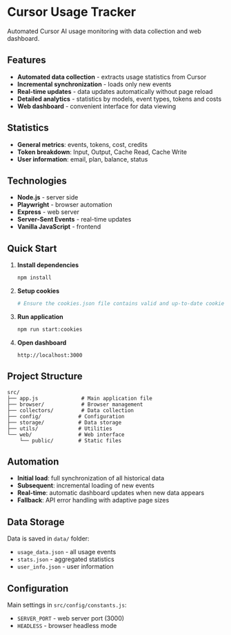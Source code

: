 # Cursor Usage Tracker

Automated Cursor AI usage monitoring with data collection and web dashboard.

## Features

- **Automated data collection** - extracts usage statistics from Cursor
- **Incremental synchronization** - loads only new events
- **Real-time updates** - data updates automatically without page reload
- **Detailed analytics** - statistics by models, event types, tokens and costs
- **Web dashboard** - convenient interface for data viewing

## Statistics

- **General metrics**: events, tokens, cost, credits
- **Token breakdown**: Input, Output, Cache Read, Cache Write
- **User information**: email, plan, balance, status

## Technologies

- **Node.js** - server side
- **Playwright** - browser automation
- **Express** - web server
- **Server-Sent Events** - real-time updates
- **Vanilla JavaScript** - frontend

## Quick Start

1. **Install dependencies**
   ```bash
   npm install
   ```

2. **Setup cookies**
   ```bash
   # Ensure the cookies.json file contains valid and up-to-date cookies for .cursor.com
   ```

3. **Run application**
   ```bash
   npm run start:cookies
   ```

4. **Open dashboard**
   ```
   http://localhost:3000
   ```

## Project Structure

```
src/
├── app.js              # Main application file
├── browser/            # Browser management
├── collectors/         # Data collection
├── config/            # Configuration
├── storage/           # Data storage
├── utils/             # Utilities
└── web/               # Web interface
    └── public/        # Static files
```

## Automation

- **Initial load**: full synchronization of all historical data
- **Subsequent**: incremental loading of new events
- **Real-time**: automatic dashboard updates when new data appears
- **Fallback**: API error handling with adaptive page sizes

## Data Storage

Data is saved in `data/` folder:
- `usage_data.json` - all usage events
- `stats.json` - aggregated statistics  
- `user_info.json` - user information

## Configuration

Main settings in `src/config/constants.js`:
- `SERVER_PORT` - web server port (3000)
- `HEADLESS` - browser headless mode
